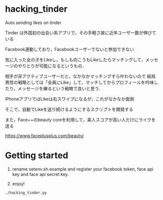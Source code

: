 # hacking_tinder
Auto sending likes on tinder

Tinder は外国初の出会い系アプリで，その手軽さ故に近年ユーザー数が伸びている

Facebook連動しており，Facebookユーザーでないと参加できない

気に入った女の子をLikeし，もしも向こうもLikeしたらマッチングして，メッセージのやりとりが可能になるというもの．

相手が非アクティブユーザーだと，なかなかマッチングすら叶わないので
結局男性の戦略としては「全員にLike」して，マッチしてからプロフィールを吟味したり，メッセージを練るという戦略で良いと思う．

iPhoneアプリではLikeは右スワイプになるが，これがなかなか面倒

そこで，自動でLikeを送り続けるようにするスクリプトを開発する

また，Face++のbeauty coreを利用して，美人スコアが高い人だけにライクを送る

https://www.faceplusplus.com/beauty/


Getting started
==========

1. rename setenv.sh.example and register your facebook token, face api key and face api secret key.

2. enjoy!

```
./hacking_tinder.py
```
